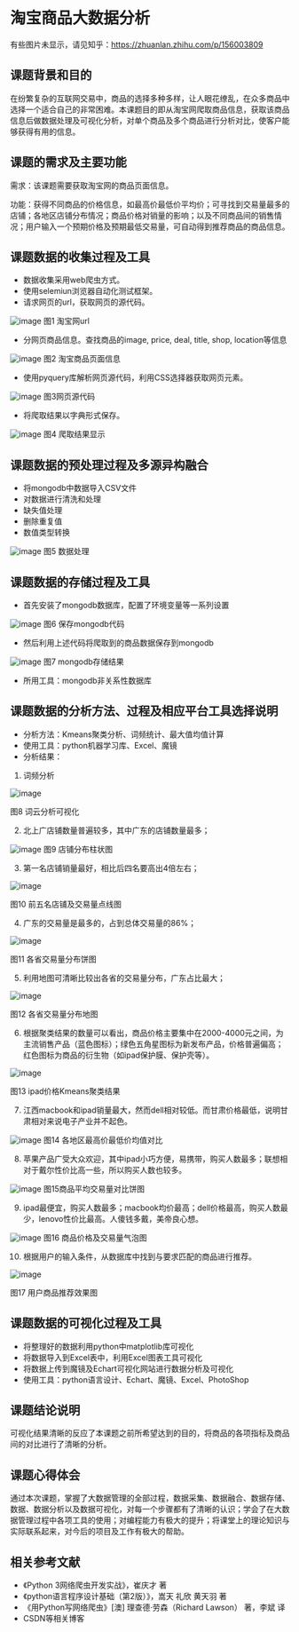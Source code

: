 # 淘宝商品大数据分析
有些图片未显示，请见知乎：https://zhuanlan.zhihu.com/p/156003809

## 课题背景和目的
在纷繁复杂的互联网交易中，商品的选择多种多样，让人眼花缭乱，在众多商品中选择一个适合自己的非常困难。本课题目的即从淘宝网爬取商品信息，获取该商品信息后做数据处理及可视化分析，对单个商品及多个商品进行分析对比，使客户能够获得有用的信息。

## 课题的需求及主要功能
需求：该课题需要获取淘宝网的商品页面信息。

功能：获得不同商品的价格信息，如最高价最低价平均价；可寻找到交易量最多的店铺；各地区店铺分布情况；商品价格对销量的影响；以及不同商品间的销售情况；用户输入一个预期价格及预期最低交易量，可自动得到推荐商品的商品信息。

## 课题数据的收集过程及工具
- 数据收集采用web爬虫方式。
- 使用selemiun浏览器自动化测试框架。
- 请求网页的url，获取网页的源代码。

![image]()
图1 淘宝网url

- 分网页商品信息。查找商品的image, price, deal, title, shop, location等信息

![image]()
图2 淘宝商品页面信息

- 使用pyquery库解析网页源代码，利用CSS选择器获取网页元素。

![image]()
图3网页源代码

- 将爬取结果以字典形式保存。

![image]()
图4 爬取结果显示

## 课题数据的预处理过程及多源异构融合
- 将mongodb中数据导入CSV文件
- 对数据进行清洗和处理
- 缺失值处理
- 删除重复值
- 数值类型转换

![image]()
图5 数据处理

## 课题数据的存储过程及工具
- 首先安装了mongodb数据库，配置了环境变量等一系列设置

![image]()
图6 保存mongodb代码

- 然后利用上述代码将爬取到的商品数据保存到mongodb

![image]()
图7 mongodb存储结果

- 所用工具：mongodb非关系性数据库

## 课题数据的分析方法、过程及相应平台工具选择说明
- 分析方法：Kmeans聚类分析、词频统计、最大值均值计算
- 使用工具：python机器学习库、Excel、魔镜
- 分析结果：
1) 词频分析

![image](https://github.com/victorup/Taobao-Data-Analysis/blob/master/images/%E8%8B%B9%E6%9E%9C%E8%AF%8D%E4%BA%91%E5%9B%BE.png)

图8 词云分析可视化

2) 北上广店铺数量普遍较多，其中广东的店铺数量最多；

![image](https://github.com/victorup/Taobao-Data-Analysis/blob/master/images/%E5%BA%97%E9%93%BA%E5%88%86%E5%B8%83%E6%9F%B1%E7%8A%B6%E5%9B%BE.png)
图9 店铺分布柱状图

3) 第一名店铺销量最好，相比后四名要高出4倍左右；

![image](https://github.com/victorup/Taobao-Data-Analysis/blob/master/images/%E5%89%8D%E4%BA%94%E5%90%8D%E5%BA%97%E9%93%BA%E5%8F%8A%E4%BA%A4%E6%98%93%E9%87%8F%E7%82%B9%E7%BA%BF%E5%9B%BE.png)

图10 前五名店铺及交易量点线图

4) 广东的交易量是最多的，占到总体交易量的86%；

![image](https://github.com/victorup/Taobao-Data-Analysis/blob/master/images/%E5%90%84%E7%9C%81%E4%BA%A4%E6%98%93%E5%88%86%E5%B8%83%E9%A5%BC%E5%9B%BE.png)

图11 各省交易量分布饼图

5) 利用地图可清晰比较出各省的交易量分布，广东占比最大；

![image](https://github.com/victorup/Taobao-Data-Analysis/blob/master/images/%E5%90%84%E7%9C%81%E4%BA%A4%E6%98%93%E9%87%8F%E5%88%86%E5%B8%83%E5%9C%B0%E5%9B%BE.png)

图12 各省交易量分布地图

6) 根据聚类结果的数量可以看出，商品价格主要集中在2000-4000元之间，为主流销售产品（蓝色图标）；绿色五角星图标为新发布产品，价格普遍偏高；红色图标为商品的衍生物（如ipad保护膜、保护壳等）。

![image](https://github.com/victorup/Taobao-Data-Analysis/blob/master/images/ipad%E4%BB%B7%E6%A0%BCKmeans%E8%81%9A%E7%B1%BB.png)

图13 ipad价格Kmeans聚类结果

7) 江西macbook和ipad销量最大，然而dell相对较低。而甘肃价格最低，说明甘肃相对来说电子产业并不起色。

![image]()
图14 各地区最高价最低价均值对比

8) 苹果产品广受大众欢迎，其中ipad小巧方便，易携带，购买人数最多；联想相对于戴尔性价比高一些，所以购买人数也较多。

![image]()
图15商品平均交易量对比饼图

9) ipad最便宜，购买人数最多；macbook均价最高；dell价格最高，购买人数最少，lenovo性价比最高。人傻钱多戴，美帝良心想。

![image]()
图16 商品价格及交易量气泡图

10) 根据用户的输入条件，从数据库中找到与要求匹配的商品进行推荐。

![image](https://github.com/victorup/Taobao-Data-Analysis/blob/master/images/%E6%B7%98%E5%AE%9D%E5%95%86%E5%93%81%E6%8E%A8%E8%8D%90.png)

图17 用户商品推荐效果图

## 课题数据的可视化过程及工具
- 将整理好的数据利用python中matplotlib库可视化
- 将数据导入到Excel表中，利用Excel图表工具可视化
- 将数据上传到魔镜及Echart可视化网站进行数据分析及可视化
- 使用工具：python语言设计、Echart、魔镜、Excel、PhotoShop

## 课题结论说明
可视化结果清晰的反应了本课题之前所希望达到的目的，将商品的各项指标及商品间的对比进行了清晰的分析。

## 课题心得体会
通过本次课题，掌握了大数据管理的全部过程，数据采集、数据融合、数据存储、数据、数据分析以及数据可视化，对每一个步骤都有了清晰的认识；学会了在大数据管理过程中各项工具的使用；对编程能力有极大的提升；将课堂上的理论知识与实际联系起来，对今后的项目及工作有极大的帮助。

## 相关参考文献
- 《Python 3网络爬虫开发实战》，崔庆才 著
- 《python语言程序设计基础（第2版）》，嵩天 礼欣 黄天羽 著
- 《用Python写网络爬虫》[澳] 理查德·劳森（Richard Lawson） 著，李斌 译
- CSDN等相关博客
